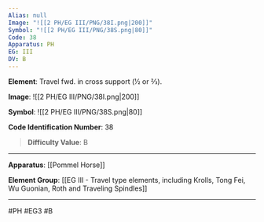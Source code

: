 ```yaml
---
Alias: null
Image: "![[2 PH/EG III/PNG/38I.png|200]]"
Symbol: "![[2 PH/EG III/PNG/38S.png|80]]"
Code: 38
Apparatus: PH
EG: III
DV: B
---
```

**Element**: Travel fwd. in cross support (1⁄2 or 2⁄3).

**Image**:
![[2 PH/EG III/PNG/38I.png|200]]

**Symbol**:
![[2 PH/EG III/PNG/38S.png|80]]

**Code Identification Number**: 38

>**Difficulty Value**: B

___
**Apparatus**: [[Pommel Horse]]

**Element Group**: [[EG III - Travel type elements, including Krolls, Tong Fei, Wu Guonian, Roth and Traveling Spindles]]
___
#PH #EG3 #B
